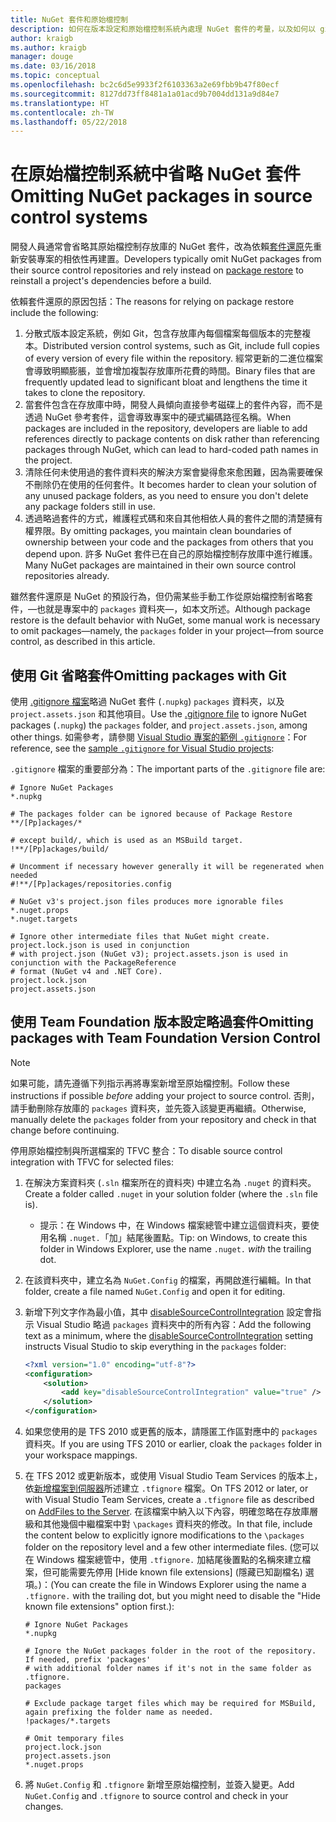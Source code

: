 ```yaml
---
title: NuGet 套件和原始檔控制
description: 如何在版本設定和原始檔控制系統內處理 NuGet 套件的考量，以及如何以 git 和 TFVC 省略套件。
author: kraigb
ms.author: kraigb
manager: douge
ms.date: 03/16/2018
ms.topic: conceptual
ms.openlocfilehash: bc2c6d5e9933f2f6103363a2e69fbb9b47f80ecf
ms.sourcegitcommit: 8127dd73ff8481a1a01acd9b7004dd131a9d84e7
ms.translationtype: HT
ms.contentlocale: zh-TW
ms.lasthandoff: 05/22/2018
---
```

# <a name="omitting-nuget-packages-in-source-control-systems"></a><span data-ttu-id="04069-103">在原始檔控制系統中省略 NuGet 套件</span><span class="sxs-lookup"><span data-stu-id="04069-103">Omitting NuGet packages in source control systems</span></span>

<span data-ttu-id="04069-104">開發人員通常會省略其原始檔控制存放庫的 NuGet 套件，改為依賴[套件還原](package-restore.md)先重新安裝專案的相依性再建置。</span><span class="sxs-lookup"><span data-stu-id="04069-104">Developers typically omit NuGet packages from their source control repositories and rely instead on [package restore](package-restore.md) to reinstall a project's dependencies before a build.</span></span>

<span data-ttu-id="04069-105">依賴套件還原的原因包括：</span><span class="sxs-lookup"><span data-stu-id="04069-105">The reasons for relying on package restore include the following:</span></span>

1. <span data-ttu-id="04069-106">分散式版本設定系統，例如 Git，包含存放庫內每個檔案每個版本的完整複本。</span><span class="sxs-lookup"><span data-stu-id="04069-106">Distributed version control systems, such as Git, include full copies of every version of every file within the repository.</span></span> <span data-ttu-id="04069-107">經常更新的二進位檔案會導致明顯膨脹，並會增加複製存放庫所花費的時間。</span><span class="sxs-lookup"><span data-stu-id="04069-107">Binary files that are frequently updated lead to significant bloat and lengthens the time it takes to clone the repository.</span></span>
1. <span data-ttu-id="04069-108">當套件包含在存放庫中時，開發人員傾向直接參考磁碟上的套件內容，而不是透過 NuGet 參考套件，這會導致專案中的硬式編碼路徑名稱。</span><span class="sxs-lookup"><span data-stu-id="04069-108">When packages are included in the repository, developers are liable to add references directly to package contents on disk rather than referencing packages through NuGet, which can lead to hard-coded path names in the project.</span></span>
1. <span data-ttu-id="04069-109">清除任何未使用過的套件資料夾的解決方案會變得愈來愈困難，因為需要確保不刪除仍在使用的任何套件。</span><span class="sxs-lookup"><span data-stu-id="04069-109">It becomes harder to clean your solution of any unused package folders, as you need to ensure you don't delete any package folders still in use.</span></span>
1. <span data-ttu-id="04069-110">透過略過套件的方式，維護程式碼和來自其他相依人員的套件之間的清楚擁有權界限。</span><span class="sxs-lookup"><span data-stu-id="04069-110">By omitting packages, you maintain clean boundaries of ownership between your code and the packages from others that you depend upon.</span></span> <span data-ttu-id="04069-111">許多 NuGet 套件已在自己的原始檔控制存放庫中進行維護。</span><span class="sxs-lookup"><span data-stu-id="04069-111">Many NuGet packages are maintained in their own source control repositories already.</span></span>

<span data-ttu-id="04069-112">雖然套件還原是 NuGet 的預設行為，但仍需某些手動工作從原始檔控制省略套件，&mdash;也就是專案中的 `packages` 資料夾&mdash;，如本文所述。</span><span class="sxs-lookup"><span data-stu-id="04069-112">Although package restore is the default behavior with NuGet, some manual work is necessary to omit packages&mdash;namely, the `packages` folder in your project&mdash;from source control, as described in this article.</span></span>

## <a name="omitting-packages-with-git"></a><span data-ttu-id="04069-113">使用 Git 省略套件</span><span class="sxs-lookup"><span data-stu-id="04069-113">Omitting packages with Git</span></span>

<span data-ttu-id="04069-114">使用 [.gitignore 檔案](https://git-scm.com/docs/gitignore)略過 NuGet 套件 (`.nupkg`) `packages` 資料夾，以及 `project.assets.json` 和其他項目。</span><span class="sxs-lookup"><span data-stu-id="04069-114">Use the [.gitignore file](https://git-scm.com/docs/gitignore) to ignore NuGet packages (`.nupkg`) the `packages` folder, and `project.assets.json`, among other things.</span></span> <span data-ttu-id="04069-115">如需參考，請參閱 [Visual Studio 專案的範例 `.gitignore`](https://github.com/github/gitignore/blob/master/VisualStudio.gitignore)：</span><span class="sxs-lookup"><span data-stu-id="04069-115">For reference, see the [sample `.gitignore` for Visual Studio projects](https://github.com/github/gitignore/blob/master/VisualStudio.gitignore):</span></span>

<span data-ttu-id="04069-116">`.gitignore` 檔案的重要部分為：</span><span class="sxs-lookup"><span data-stu-id="04069-116">The important parts of the `.gitignore` file are:</span></span>

```gitignore
# Ignore NuGet Packages
*.nupkg

# The packages folder can be ignored because of Package Restore
**/[Pp]ackages/*

# except build/, which is used as an MSBuild target.
!**/[Pp]ackages/build/

# Uncomment if necessary however generally it will be regenerated when needed
#!**/[Pp]ackages/repositories.config

# NuGet v3's project.json files produces more ignorable files
*.nuget.props
*.nuget.targets

# Ignore other intermediate files that NuGet might create. project.lock.json is used in conjunction
# with project.json (NuGet v3); project.assets.json is used in conjunction with the PackageReference
# format (NuGet v4 and .NET Core).
project.lock.json
project.assets.json
```

## <a name="omitting-packages-with-team-foundation-version-control"></a><span data-ttu-id="04069-117">使用 Team Foundation 版本設定略過套件</span><span class="sxs-lookup"><span data-stu-id="04069-117">Omitting packages with Team Foundation Version Control</span></span>

> [!Note]
> <span data-ttu-id="04069-118">如果可能，請先遵循下列指示再將專案新增至原始檔控制。</span><span class="sxs-lookup"><span data-stu-id="04069-118">Follow these instructions if possible *before* adding your project to source control.</span></span> <span data-ttu-id="04069-119">否則，請手動刪除存放庫的 `packages` 資料夾，並先簽入該變更再繼續。</span><span class="sxs-lookup"><span data-stu-id="04069-119">Otherwise, manually delete the `packages` folder from your repository and check in that change before continuing.</span></span>

<span data-ttu-id="04069-120">停用原始檔控制與所選檔案的 TFVC 整合：</span><span class="sxs-lookup"><span data-stu-id="04069-120">To disable source control integration with TFVC for selected files:</span></span>

1. <span data-ttu-id="04069-121">在解決方案資料夾 (`.sln` 檔案所在的資料夾) 中建立名為 `.nuget` 的資料夾。</span><span class="sxs-lookup"><span data-stu-id="04069-121">Create a folder called `.nuget` in your solution folder (where the `.sln` file is).</span></span>
    - <span data-ttu-id="04069-122">提示：在 Windows 中，在 Windows 檔案總管中建立這個資料夾，要使用名稱 `.nuget.`「加」結尾後置點。</span><span class="sxs-lookup"><span data-stu-id="04069-122">Tip: on Windows, to create this folder in Windows Explorer, use the name `.nuget.` *with* the trailing dot.</span></span>

1. <span data-ttu-id="04069-123">在該資料夾中，建立名為 `NuGet.Config` 的檔案，再開啟進行編輯。</span><span class="sxs-lookup"><span data-stu-id="04069-123">In that folder, create a file named `NuGet.Config` and open it for editing.</span></span>

1. <span data-ttu-id="04069-124">新增下列文字作為最小值，其中 [disableSourceControlIntegration](../reference/nuget-config-file.md#solution-section) 設定會指示 Visual Studio 略過 `packages` 資料夾中的所有內容：</span><span class="sxs-lookup"><span data-stu-id="04069-124">Add the following text as a minimum, where the [disableSourceControlIntegration](../reference/nuget-config-file.md#solution-section) setting instructs Visual Studio to skip everything in the `packages` folder:</span></span>

   ```xml
   <?xml version="1.0" encoding="utf-8"?>
   <configuration>
       <solution>
           <add key="disableSourceControlIntegration" value="true" />
       </solution>
   </configuration>
   ```

1. <span data-ttu-id="04069-125">如果您使用的是 TFS 2010 或更舊的版本，請隱匿工作區對應中的 `packages` 資料夾。</span><span class="sxs-lookup"><span data-stu-id="04069-125">If you are using TFS 2010 or earlier, cloak the `packages` folder in your workspace mappings.</span></span>

1. <span data-ttu-id="04069-126">在 TFS 2012 或更新版本，或使用 Visual Studio Team Services 的版本上，依[新增檔案到伺服器](/vsts/tfvc/add-files-server.md?view=vsts#tfignore)所述建立 `.tfignore` 檔案。</span><span class="sxs-lookup"><span data-stu-id="04069-126">On TFS 2012 or later, or with Visual Studio Team Services, create a `.tfignore` file as described on [AddFiles to the Server](/vsts/tfvc/add-files-server.md?view=vsts#tfignore).</span></span> <span data-ttu-id="04069-127">在該檔案中納入以下內容，明確忽略在存放庫層級和其他幾個中繼檔案中對 `\packages` 資料夾的修改。</span><span class="sxs-lookup"><span data-stu-id="04069-127">In that file, include the content below to explicitly ignore modifications to the `\packages` folder on the repository level and a few other intermediate files.</span></span> <span data-ttu-id="04069-128">(您可以在 Windows 檔案總管中，使用 `.tfignore.` 加結尾後置點的名稱來建立檔案，但可能需要先停用 [Hide known file extensions] \(隱藏已知副檔名) 選項。)：</span><span class="sxs-lookup"><span data-stu-id="04069-128">(You can create the file in Windows Explorer using the name a `.tfignore.` with the trailing dot, but you might need to disable the "Hide known file extensions" option first.):</span></span>

   ```cli
   # Ignore NuGet Packages
   *.nupkg

   # Ignore the NuGet packages folder in the root of the repository. If needed, prefix 'packages'
   # with additional folder names if it's not in the same folder as .tfignore.   
   packages

   # Exclude package target files which may be required for MSBuild, again prefixing the folder name as needed.
   !packages/*.targets

   # Omit temporary files
   project.lock.json
   project.assets.json
   *.nuget.props
   ```

1. <span data-ttu-id="04069-129">將 `NuGet.Config` 和 `.tfignore` 新增至原始檔控制，並簽入變更。</span><span class="sxs-lookup"><span data-stu-id="04069-129">Add `NuGet.Config` and `.tfignore` to source control and check in your changes.</span></span>
